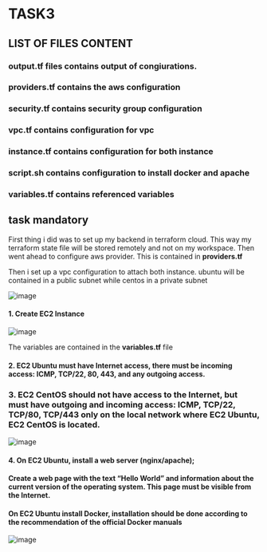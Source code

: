# TASK3

## LIST OF FILES CONTENT

### __output.tf__ files contains output of congiurations.

### __providers.tf__ contains the aws configuration
### __security.tf__ contains security group configuration
### __vpc.tf__ contains configuration for vpc
### __instance.tf__ contains configuration for both instance
### __script.sh__ contains configuration to install docker and apache
### __variables.tf__ contains referenced variables


## task mandatory
First thing i did was to set up my backend in terraform cloud. This way my terraform state file will be stored remotely and not on my workspace.
Then went ahead to configure aws provider. This is contained in __providers.tf__

Then i set up a vpc configuration to attach both instance. ubuntu will be contained in a public subnet while centos in a private subnet

![image](https://user-images.githubusercontent.com/107506005/175815547-0c1538ac-ecac-4598-a6e2-e40989a50fd8.png)


#### 1. Create EC2 Instance

![image](https://user-images.githubusercontent.com/107506005/175815120-d32e50ba-ab5c-41ab-8454-57fafc166e53.png)

The variables are contained in the __variables.tf__ file

#### 2. EC2 Ubuntu must have Internet access, there must be incoming access: ICMP, TCP/22, 80, 443, and any outgoing access. 
### 3. EC2 CentOS should not have access to the Internet, but must have outgoing and incoming access: ICMP, TCP/22, TCP/80, TCP/443 only on the local network where EC2 Ubuntu, EC2 CentOS is located.

![image](https://user-images.githubusercontent.com/107506005/175815216-491abdb3-d1ae-4b33-a189-6124b6dea73b.png)


#### 4.  On EC2 Ubuntu, install a web server (nginx/apache);
#### Create a web page with the text “Hello World” and information about the current version of the operating system. This page must be visible from the Internet. 
#### On EC2 Ubuntu install Docker, installation should be done according to the recommendation of the official Docker manuals 

![image](https://user-images.githubusercontent.com/107506005/175815699-67d6b564-1344-49e5-9c70-1f546c51b0e3.png)






